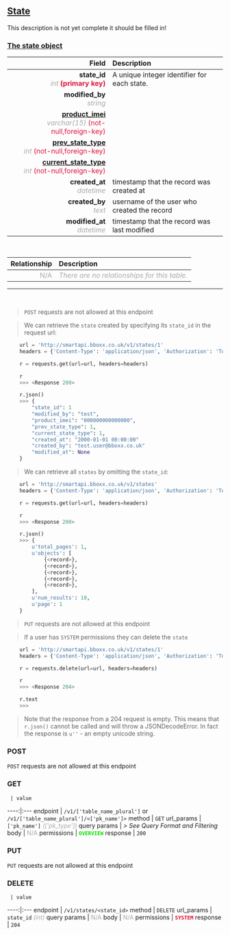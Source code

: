 ## <u>State</u>
This description is not yet complete it should be filled in!


### <u>The state object</u>

Field | Description
------:|:------------
__state_id__ <br><font color="DarkGray">_int_</font> <font color="Crimson">__(primary key)__</font> | A unique integer identifier for each state.
__modified_by__ <br><font color="DarkGray">_string_</font> <font color="Crimson"></font> |
__<a href="/#product">product_imei</a>__ <br><font color="DarkGray">_varchar(15)_</font> <font color="Crimson">(not-null,foreign-key)</font> |
__<a href="/#state-type">prev_state_type</a>__ <br><font color="DarkGray">_int_</font> <font color="Crimson">(not-null,foreign-key)</font> |
__<a href="/#state-type">current_state_type</a>__ <br><font color="DarkGray">_int_</font> <font color="Crimson">(not-null,foreign-key)</font> |
__created_at__  <br><font color="DarkGray">_datetime_</font> | timestamp that the record was created at
__created_by__  <br><font color="DarkGray">_text_</font>| username of the user who created the record
__modified_at__ <br><font color="DarkGray">_datetime_</font>| timestamp that the record was last modified


<br>

Relationship | Description
-------------:|:------------
<font color="DarkGray">N/A</font> | <font color="DarkGray">_There are no relationships for this table._</font>

<hr>
<br>

> `POST` requests are not allowed at this endpoint

> We can retrieve the `state` created by specifying its `state_id` in the request url:

```python
    url = 'http://smartapi.bboxx.co.uk/v1/states/1'
    headers = {'Content-Type': 'application/json', 'Authorization': 'Token token=' + A_VALID_TOKEN}

    r = requests.get(url=url, headers=headers)

    r
    >>> <Response 200>

    r.json()
    >>> {
		"state_id": 1
		"modified_by": "test",
		"product_imei": "000000000000000",
		"prev_state_type": 1,
		"current_state_type": 1,
		"created_at": "2000-01-01 00:00:00"
		"created_by": "test.user@bboxx.co.uk"
		"modified_at": None
	}
```

> We can retrieve all `states` by omitting the `state_id`:

```python
    url = 'http://smartapi.bboxx.co.uk/v1/states'
    headers = {'Content-Type': 'application/json', 'Authorization': 'Token token=' + A_VALID_TOKEN}

    r = requests.get(url=url, headers=headers)

    r
    >>> <Response 200>

    r.json()
    >>> {
        u'total_pages': 1,
        u'objects': [
            {<record>},
            {<record>},
            {<record>},
            {<record>},
            {<record>},
        ],
        u'num_results': 10,
        u'page': 1
    }
```

>`PUT` requests are not allowed at this endpoint

> If a user has `SYSTEM` permissions they can delete the `state`

```python
    url = 'http://smartapi.bboxx.co.uk/v1/states/1'
    headers = {'Content-Type': 'application/json', 'Authorization': 'Token token=' + A_VALID_TOKEN}

    r = requests.delete(url=url, headers=headers)

    r
    >>> <Response 204>

    r.text
    >>>
```
> Note that the response from a 204 request is empty. This means that `r.json()` cannot be called and will throw a JSONDecodeError. In fact the response is `u''` - an empty unicode string.



### POST
`POST` requests are not allowed at this endpoint

### GET
     | value
 ----:|:---
endpoint | `/v1/['table_name_plural']` or `/v1/['table_name_plural']/<['pk_name']>`
method | `GET`
url_params | `['pk_name']` <font color="DarkGray">_(['pk_type'])_</font>
query params | *> See Query Format and Filtering*
body | <font color="DarkGray">N/A</font>
permissions | <font color="Jade">__`OVERVIEW`__</font>
response | `200`

### PUT
`PUT` requests are not allowed at this endpoint

### DELETE
     | value
 ----:|:---
endpoint | `/v1/states/<state_id>`
method | `DELETE`
url_params | `state_id` <font color="DarkGray">_(int)_</font>
query params | <font color="DarkGray">N/A</font>
body | <font color="DarkGray">N/A</font>
permissions | <font color="Crimson">__`SYSTEM`__</font>
response | `204`


